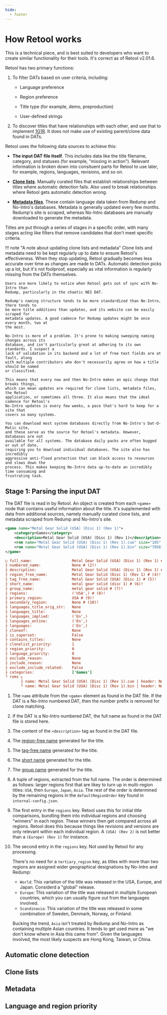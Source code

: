 ```yaml
---
hide:
  - footer
---
```


# How Retool works

This is a technical piece, and is best suited to developers who want to create similar
functionality for their tools. It's correct as of Retool v2.01.6.

Retool has two primary functions:

1.  To filter DATs based on user criteria, including:

    * Language preference

    * Region preference

    * Title type (for example, demo, preproduction)

    * User-defined strings

1.  To discover titles that have relationships with each other, and use that to implement
    [1G1R](terminology.md#1g1r). It does not make use of existing parent/clone data found in DATs.

Retool uses the following data sources to achieve this:

* **The input DAT file itself**. This includes data like the title filename, category, and
  statuses (for example, "missing in action"). Relevant information is broken down into
  consituent parts for Retool to use later, for example, regions, languages, revisions,
  and so on.

* [**Clone lists**](clone-lists.md). Manually curated files that establish relationships
  between titles where automatic detection fails. Also used to break relationships where
  Retool gets automatic detection wrong.

* [**Metadata files**](clone-lists.md). These contain language data taken from Redump
  and No-Intro's databases. Metadata is generally updated every few months. Redump's
  site is scraped, whereas No-Intro databases are manually downloaded to generate the
  metadata.

Titles are put through a series of stages in a specific order, with many stages acting
like filters that remove candidates that don't meet specific criteria.

!!! note "A note about updating clone lists and metadata"
    Clone lists and metadata need to be kept regularly up to date to ensure Retool's
    effectiveness. When they stop updating, Retool gradually becomes less accurate over
    time as changes are made to DATs. Automatic detection picks up a lot, but it's not
    foolproof, especially as vital information is regularly missing from the DATs
    themselves.

    Users are more likely to notice when Retool gets out of sync with No-Intro than
    Redump, particularly in the chaotic NES DAT.

    Redump's naming structure tends to be more standardized than No-Intro, there tends to
    be more title additions than updates, and its website can be easily scraped for
    metadata updates. A good cadence for Redump updates might be once every month, two at
    the most.

    No-Intro is more of a problem. It's prone to making sweeping naming changes across its
    database, and isn't particularly great at adhering to its own standards. I suspect a
    lack of validation in its backend and a lot of free text fields are at fault, along
    with multiple contributors who don't necessarily agree on how a title should be named
    or classified.

    This means that every now and then No-Intro makes an epic change that breaks things,
    which can mean updates are required for clone lists, metadata files, the Retool
    application, or sometimes all three. It also means that the ideal cadence for Retool's
    No-Intro updates is every few weeks, a pace that's hard to keep for a site that
    covers so many systems.

    You can download most system databases directly from No-Intro's Dat-O-Matic site,
    and these serve as the source for Retool's metadata. However, databases are not
    available for all systems. The database daily packs are often bugged or out of date,
    requiring you to download individual databases. The site also has incredibly
    aggressive anti-flood protection that can block access to resources and slows down the
    process. This makes keeping No-Intro data up-to-date an incredibly time consuming and
    frustrating task.

## Stage 1: Parsing the input DAT

The DAT file is read in by Retool. An object is created from each `<game>` node that contains
useful information about the title. It's supplemented with data from additional sources,
namely manually curated clone lists, and metadata scraped from Redump and No-Intro's site.

```xml title="Metal Gear Solid (USA) (Disc 1) (Rev 1), from Redump's Sony - PlayStation DAT"
<game name="Metal Gear Solid (USA) (Disc 1) (Rev 1)">
    <category>Games</category>
    <description>Metal Gear Solid (USA) (Disc 1) (Rev 1)</description>
    <rom name="Metal Gear Solid (USA) (Disc 1) (Rev 1).cue" size="105" crc="f2ac185c" md5="91fc49ae51815d04c3bb4384e9fe8bd7" sha1="bb026baeb18f92365172c93494c07381f76bb8cd"/>
    <rom name="Metal Gear Solid (USA) (Disc 1) (Rev 1).bin" size="705614112" crc="21b5d15d" md5="e31ce17570897c323b7a539a2c616c72" sha1="37498e6598ce4eabf00630b6a9197b20861e55a0"/>
</game>
```

```ini title="The object Retool builds that represents Metal Gear Solid (USA) (Disc 1) (Rev 1)"
○ full_name:                  Metal Gear Solid (USA) (Disc 1) (Rev 1) # (1)!
├ numbered_name:              None # (2)!
├ description:                Metal Gear Solid (USA) (Disc 1) (Rev 1) # (3)!
├ region_free_name:           Metal Gear Solid (Disc 1) (Rev 1) # (4)!
├ tag_free_name:              Metal Gear Solid (USA) (Disc 1) # (5)!
├ short_name:                 metal gear solid (disc 1) # (6)!
├ group_name:                 metal gear solid # (7)!
├ regions:                    ('USA',) # (8)!
├ primary_region:             USA # (9)!
├ secondary_region:           None # (10)!
├ languages_title_orig_str:   None
├ languages_title:            None
├ languages_implied:          ('En',)
├ languages_online:           ('En',)
├ languages:                  ('En',)
├ cloneof:                    None
├ is_superset:                False
├ contains_titles:            None
├ clonelist_priority:         1
├ region_priority:            0
├ language_priority:          0
├ exclude_reason:             None
├ include_reason:             None
├ exclude_include_related:    False
├ categories:                 ['Games']
└ roms ┐
       ├ name: Metal Gear Solid (USA) (Disc 1) (Rev 1).cue | header: None | mia: None | crc: f2ac185c | md5: 91fc49ae51815d04c3bb4384e9fe8bd7 | sha1: bb026baeb18f92365172c93494c07381f76bb8cd | sha256: None | size: 105
       └ name: Metal Gear Solid (USA) (Disc 1) (Rev 1).bin | header: None | mia: None | crc: 21b5d15d | md5: e31ce17570897c323b7a539a2c616c72 | sha1: 37498e6598ce4eabf00630b6a9197b20861e55a0 | sha256: None | size: 705614112
```

1. The `name` attribute from the `<game>` element as found in the DAT file. If the DAT
    is a No-Intro numbered DAT, then the number prefix is removed for clone matching.
2. If the DAT is a No-Intro numbered DAT, the full name as found in the DAT file is
    stored here.
3. The content of the `<description>` tag as found in the DAT file.
4. The [region-free name](naming-system.md#region-free-names) generated for the title.
5. The [tag-free name](naming-system.md#tag-free-names) generated for the title.
6. The [short name](naming-system.md#short-names) generated for the title.
7. The [group name](naming-system.md#group-names) generated for the title.
8. A tuple of regions, extracted from the full name. The order is determined as follows:
   larger regions first that are likey to turn up in multi-region titles: `USA`, then
   `Europe`, `Japan`, `Asia`. The rest of the order is determined by the
   remaining regions in the `defaultRegionOrder` key found in `internal-config.json`.
9. The first entry in the `regions` key. Retool uses this for initial title comparisons,
   bundling them into individual regions and choosing "winners" in each region. These
   winners then get compared across all regions. Retool does this because things like
   revisions and versions are only relevant within each individual region. A
   `(USA) (Rev 2)` is not better than a `(Europe) (Rev 1)` for instance.
10. The second entry in the `regions` key. Not used by Retool for any processing.

    There's no need for a `tertiary_region` key, as titles with more than two regions are assigned wider geographical designations by No-Intro and Redump:

    * `World`: This variation of the title was released in the USA, Europe, and Japan.
      Considerd a "global" release.
    * `Europe`: This variation of the title was released in multiple European countries,
      which you can usually figure out from the languages involved.
    * `Scandinavia`: This variation of the title was released in some combination of
      Sweden, Denmark, Norway, or Finland.

    Bucking the trend, `Asia` isn't treated by Redump and No-Intro as containing multiple
    Asian countries. It tends to get used more as "we don't know where in Asia this came
    from". Given the languages involved, the most likely suspects are Hong Kong, Taiwan,
    or China.

## Automatic clone detection

## Clone lists

## Metadata

## Language and region priority